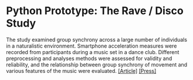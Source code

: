 # Python Prototype: The Rave / Disco Study
The study examined group synchrony across a large number of individuals in a naturalistic environment. Smartphone acceleration measures were recorded from participants during a music set in a dance club. Different preprocessing and analyses methods were assessed for validity and reliability, and the relationship between group synchrony of movement and various features of the music were evaluated. <a href="http://journals.plos.org/plosone/article?id=10.1371/journal.pone.0164783">[Article]</a> <a href="http://www.pnas.org/content/113/43/11982.full">[Press]</a>
